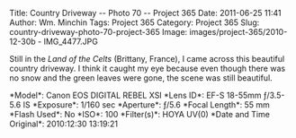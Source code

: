 Title: Country Driveway -- Photo 70 -- Project 365
Date: 2011-06-25 11:41
Author: Wm. Minchin
Tags: Project 365
Category: Project 365
Slug: country-driveway-photo-70-project-365
Image: images/project-365/2010-12-30b - IMG_4477.JPG

Still in the *Land of the Celts* (Brittany, France), I came across this
beautiful country driveway. I think it caught my eye because even though
there was no snow and the green leaves were gone, the scene was still
beautiful.

<div markdown=1 class="photo-infobox">
*Model*: Canon EOS DIGITAL REBEL XSI  
*Lens ID*: EF-S 18-55mm ƒ/3.5-5.6 IS  
*Exposure*: 1/160 sec  
*Aperture*: ƒ/5.6  
*Focal Length*: 55 mm  
*Flash Used*: No  
*ISO*: 100  
*Filter(s)*: HOYA UV(0)  
*Date and Time Original*: 2010:12:30 13:19:21
</div>
